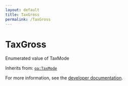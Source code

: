 ```yaml
---
layout: default
title: TaxGross
permalink: /TaxGross
---
```


# TaxGross
Enumerated value of TaxMode

Inherits from: [`oa:TaxMode`](https://openactive.io/TaxMode)

For more information, see the [developer documentation](https://developer.openactive.io/data-model/types/).